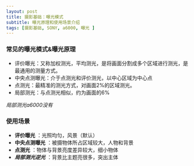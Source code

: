```yaml
---
layout: post
title: 摄影基础：曝光模式
subtitle: 曝光原理和使用场景介绍
tags: [摄影基础, SONY, a6000, 曝光 ]
---
```

### 常见的曝光模式&曝光原理
- 评价曝光：又称加权测光，平均测光，是将画面分割成多个区域进行测光，是最通用的测量方式。
- 中央点测曝光：介于点测光和评价测光，以中心区域为中心点
- 点测光：最精准的测光方式，对画面2%的区域测光。
- 局部测光：与点测光相似，约为画面的6%

*局部测光a6000没有*
### 使用场景

- **评价曝光**      ：光照均匀，风景（默认）
- **中央点测曝光**  ：被摄物体所占区域较大，人物和背景
- **点测光**        ：物体与背景亮度差异较大，细小物体 
- ***局部测光逆光***     ：背景比主题亮很多，突出主体